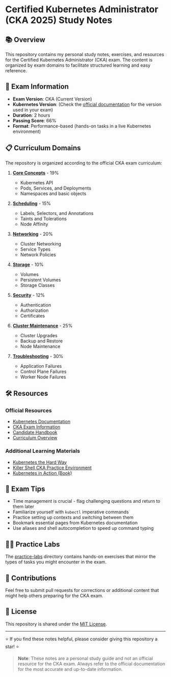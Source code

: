 # Certified Kubernetes Administrator (CKA 2025) Study Notes

## 📚 Overview

This repository contains my personal study notes, exercises, and resources for the Certified Kubernetes Administrator (CKA) exam. The content is organized by exam domains to facilitate structured learning and easy reference.

## 🎯 Exam Information

- **Exam Version**: CKA (Current Version)
- **Kubernetes Version**: (Check the [official documentation](https://docs.linuxfoundation.org/tc-docs/certification/tips-cka-and-ckad) for the version used in your exam)
- **Duration**: 2 hours
- **Passing Score**: 66%
- **Format**: Performance-based (hands-on tasks in a live Kubernetes environment)

## 📋 Curriculum Domains

The repository is organized according to the official CKA exam curriculum:

1. **[Core Concepts](./core-concepts/)** - 19%

   - Kubernetes API
   - Pods, Services, and Deployments
   - Namespaces and basic objects

2. **[Scheduling](./scheduling/)** - 15%

   - Labels, Selectors, and Annotations
   - Taints and Tolerations
   - Node Affinity

3. **[Networking](./networking/)** - 20%

   - Cluster Networking
   - Service Types
   - Network Policies

4. **[Storage](./storage/)** - 10%

   - Volumes
   - Persistent Volumes
   - Storage Classes

5. **[Security](./security/)** - 12%

   - Authentication
   - Authorization
   - Certificates

6. **[Cluster Maintenance](./cluster-maintenance/)** - 25%

   - Cluster Upgrades
   - Backup and Restore
   - Node Maintenance

7. **[Troubleshooting](./troubleshooting/)** - 30%
   - Application Failures
   - Control Plane Failures
   - Worker Node Failures

## 🛠️ Resources

### Official Resources

- [Kubernetes Documentation](https://kubernetes.io/docs/home/)
- [CKA Exam Information](https://www.cncf.io/certification/cka/)
- [Candidate Handbook](https://docs.linuxfoundation.org/tc-docs/certification/lf-candidate-handbook)
- [Curriculum Overview](https://github.com/cncf/curriculum)

### Additional Learning Materials

- [Kubernetes the Hard Way](https://github.com/kelseyhightower/kubernetes-the-hard-way)
- [Killer Shell CKA Practice Environment](https://killer.sh/cka)
- [Kubernetes in Action (Book)](https://www.manning.com/books/kubernetes-in-action)

## 🔑 Exam Tips

- Time management is crucial - flag challenging questions and return to them later
- Familiarize yourself with `kubectl` imperative commands
- Practice setting up contexts and switching between them
- Bookmark essential pages from Kubernetes documentation
- Use aliases and shell autocompletion to speed up command typing

## 🏃‍♂️ Practice Labs

The [practice-labs](https://killercoda.com/sachin/course/CKA) directory contains hands-on exercises that mirror the types of tasks you might encounter in the exam.

## 🤝 Contributions

Feel free to submit pull requests for corrections or additional content that might help others preparing for the CKA exam.

## 📝 License

This repository is shared under the [MIT License](LICENSE).

---

⭐ If you find these notes helpful, please consider giving this repository a star! ⭐

> **Note**: These notes are a personal study guide and not an official resource for the CKA exam. Always refer to the official documentation for the most accurate and up-to-date information.
